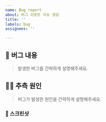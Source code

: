 ```yaml
---
name: Bug report
about: 버그 리포트 이슈 생성
title: ''
labels: bug
assignees: ''

---
```


## 📝 버그 내용

> 발생한 버그를 간략하게 설명해주세요.

## 😶‍🌫️ 추측 원인

> 버그가 발생한 원인을 간략하게 설명해주세요.

### 📸 스크린샷
